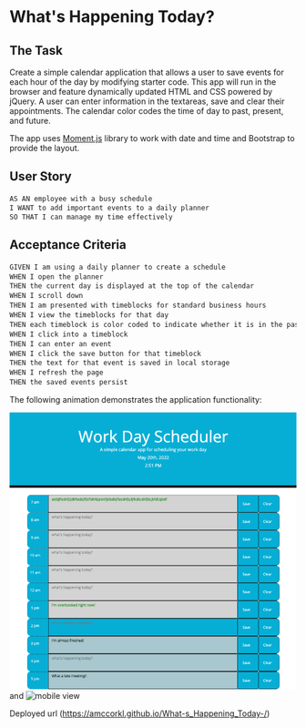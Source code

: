 # What's Happening Today?

## The Task

Create a simple calendar application that allows a user to save events for each hour of the day by modifying starter code. This app will run in the browser and feature dynamically updated HTML and CSS powered by jQuery. A user can enter information in the textareas, save and clear their appointments. The calendar color codes the time of day to past, present, and future.

The app uses [Moment.js](https://momentjs.com/) library to work with date and time and Bootstrap to provide the layout. 

## User Story

```
AS AN employee with a busy schedule
I WANT to add important events to a daily planner
SO THAT I can manage my time effectively
```

## Acceptance Criteria

```md
GIVEN I am using a daily planner to create a schedule
WHEN I open the planner
THEN the current day is displayed at the top of the calendar
WHEN I scroll down
THEN I am presented with timeblocks for standard business hours
WHEN I view the timeblocks for that day
THEN each timeblock is color coded to indicate whether it is in the past, present, or future
WHEN I click into a timeblock
THEN I can enter an event
WHEN I click the save button for that timeblock
THEN the text for that event is saved in local storage
WHEN I refresh the page
THEN the saved events persist
```

The following animation demonstrates the application functionality:

![Calendar](./Assets/images/app-image.png) and ![mobile view](./Assets/images/mobile)

Deployed url (https://amccorkl.github.io/What-s_Happening_Today-/)

